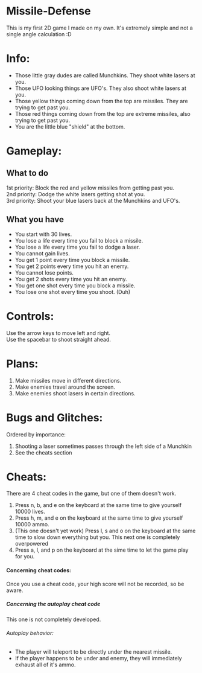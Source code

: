 Missile-Defense
===============

This is my first 2D game I made on my own. It's extremely simple and not a single angle calculation :D

Info:
=====

* Those little gray dudes are called Munchkins. They shoot white lasers at you.
* Those UFO looking things are UFO's. They also shoot white lasers at you.
* Those yellow things coming down from the top are missiles. They are trying to get past you.
* Those red things coming down from the top are extreme missiles, also trying to get past you.
* You are the little blue "shield" at the bottom.

Gameplay:
=========

What to do
----------

1st priority: Block the red and yellow missiles from getting past you.<br/>
2nd priority: Dodge the white lasers getting shot at you.<br/>
3rd priority: Shoot your blue lasers back at the Munchkins and UFO's.<br/>

What you have
-------------

* You start with 30 lives.
* You lose a life every time you fail to block a missile.
* You lose a life every time you fail to dodge a laser.
* You cannot gain lives.
* You get 1 point every time you block a missile.
* You get 2 points every time you hit an enemy.
* You cannot lose points.
* You get 2 shots every time you hit an enemy.
* You get one shot every time you block a missile.
* You lose one shot every time you shoot. (Duh)

Controls:
=========

Use the arrow keys to move left and right.<br/>
Use the spacebar to shoot straight ahead.<br/>

Plans:
======

1. Make missiles move in different directions.
2. Make enemies travel around the screen.
3. Make enemies shoot lasers in certain directions.

Bugs and Glitches:
==================

Ordered by importance:
1. Shooting a laser sometimes passes through the left side of a Munchkin
2. See the cheats section

Cheats:
=======

There are 4 cheat codes in the game, but one of them doesn't work.

1. Press n, b, and e on the keyboard at the same time to give yourself 10000 lives.
2. Press h, m, and e on the keyboard at the same time to give yourself 10000 ammo.
3. (This one doesn't yet work) Press l, s and o on the keyboard at the same time to slow down everything but you.
This next one is completely overpowered
4. Press a, l, and p on the keyboard at the sime time to let the game play for you.
#### Concerning cheat codes:
Once you use a cheat code, your high score will not be recorded, so be aware.
##### Concerning the autoplay cheat code
This one is not completely developed.
###### Autoplay behavior:
* The player will teleport to be directly under the nearest missile.
* If the player happens to be under and enemy, they will immediately exhaust all of it's ammo.
